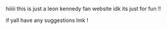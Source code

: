 hiiiii this is just a leon kennedy fan website idk its just for fun !!

if yall have any suggestions lmk !
